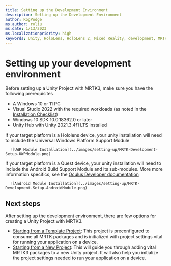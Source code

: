 ```yaml
---
title: Setting up the Development Environment
description: Setting up the Development Environment
author: RogPodge
ms.author: roliu
ms.date: 1/13/2023
ms.localizationpriority: high
keywords: Unity, HoloLens, HoloLens 2, Mixed Reality, development, MRTK3, initial setup, setup, Mixed Reality Toolkit, MRTK, Quest, Oculus, Meta
---
```


# Setting up your development environment

Before setting up a Unity Project with MRTK3, make sure you have the following prerequisites

- A Windows 10 or 11 PC
- Visual Studio 2022 with the required workloads (as noted in the [Installation Checklist](/windows/mixed-reality/develop/install-the-tools?tabs=unity))
- Windows 10 SDK 10.0.18362.0 or later
- Unity Hub with Unity 2021.3.4f1 LTS installed

If your target platform is a Hololens device, your unity installation will need to include the Universal Windows Platform Support Module

      ![UWP Module Installation](../images/setting-up/MRTK-Development-Setup-UWPModule.png)

If your target platform is a Quest device, your unity installation will need to include the Android Build Support Module and its sub-modules. More more information specifics, see the [Oculus Developer documentation](https://developer.oculus.com/documentation/unity/book-unity-gsg/#install-unity-editor)

      ![Android Module Installation](../images/setting-up/MRTK-Development-Setup-AndroidModule.png)

## Next steps

After setting up the development environment, there are few options for creating a Unity Project with MRTK3.

- [Starting from a Template Project](setup-template.md): This project is preconfigured to consume all MRTK packages and is initialized with project settings vital for running your application on a device.
- [Starting from a New Project](setup-new-project.md): This will guide you through adding vital MRTK3 packages to a new Unity project. It will also help you initialize the project settings needed to run your application on a device.